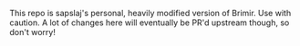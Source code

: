 This repo is sapslaj's personal, heavily modified version of Brimir. Use with caution. A lot of changes here will eventually be PR'd upstream though, so don't worry!
